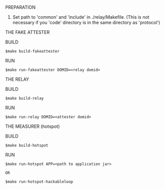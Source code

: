 PREPARATION

1. Set path to 'common' and 'include' in ./relay/Makefile. (This is not necessary if you 'code' directory is in the same directory as 'protocol')

THE FAKE ATTESTER

BUILD

	$make build-fakeattester
RUN

	$make run-fakeattester DOMID=<relay domid>

THE RELAY

BUILD

	$make build-relay
RUN

	$make run-relay DOMID=<attester domid>


THE MEASURER (hotspot)

BUILD

	$make build-hotspot
RUN

	$make run-hotspot APP=<path to application jar>
	
	OR
	
	$make run-hotspot-hackableloop
	
